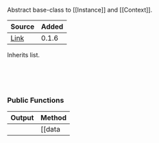 Abstract base-class to [[Instance]] and [[Context]].

| Source     | Added
|------------|---------
|[Link][]    | 0.1.6

Inherits list.

[Link]: https://github.com/pyblish/pyblish/blob/6e9bfce6254ea56411af857afa49423a57f7b425/pyblish/plugin.py#L466

<br>
<br>
<br>

### Public Functions

| Output        | Method                                                      |
|--------------:|:------------------------------------------------------------|
|               | [[data|.data]](str)

